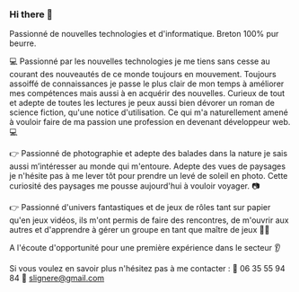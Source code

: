 ### Hi there 👋

<!--
**StevenLignereux/StevenLignereux** is a ✨ _special_ ✨ repository because its `README.md` (this file) appears on your GitHub profile.

Here are some ideas to get you started:

- 🔭 I’m currently working on ...
- 🌱 I’m currently learning ...
- 👯 I’m looking to collaborate on ...
- 🤔 I’m looking for help with ...
- 💬 Ask me about ...
- 📫 How to reach me: ...
- 😄 Pronouns: ...
- ⚡ Fun fact: ...
-->

Passionné de nouvelles technologies et d'informatique. Breton 100% pur beurre.

💻 Passionné par les nouvelles technologies je me tiens sans cesse au courant des nouveautés de ce monde toujours en mouvement. Toujours assoiffé de connaissances je passe le plus clair de mon temps à améliorer mes compétences mais aussi à en acquérir des nouvelles. Curieux de tout et adepte de toutes les lectures je peux aussi bien dévorer un roman de science fiction, qu'une notice d'utilisation. Ce qui m'a naturellement amené à vouloir faire de ma passion une profession en devenant développeur web. 💻

👉 Passionné de photographie et adepte des balades dans la nature je sais aussi m’intéresser au monde qui m'entoure. Adepte des vues de paysages je n'hésite pas à me lever tôt pour prendre un levé de soleil en photo. Cette curiosité des paysages me pousse aujourd'hui à vouloir voyager.  📷

👉 Passionné d'univers fantastiques et de jeux de rôles tant sur papier qu'en jeux vidéos, ils m'ont permis de faire des rencontres, de m'ouvrir aux autres et d'apprendre à gérer un groupe en tant que maître de jeux 🧙‍♂

A l'écoute d'opportunité pour une première expérience dans le secteur  👂

Si vous voulez en savoir plus n'hésitez pas à me contacter : 
   📲 06 35 55 94 84
  📧 slignere@gmail.com
